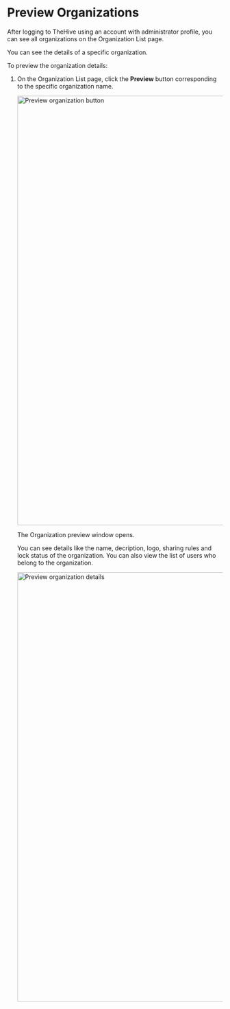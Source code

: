 # Preview Organizations

After logging to TheHive using an account with administrator profile, you can see  all organizations on the Organization List page.

You can see the details of a specific organization.

To preview the organization details:

1. On the Organization List page, click the **Preview** button corresponding to the specific organization name.

    <img src="../images/preview-organization-button.png" alt="Preview organization button" width="1000" height="1000"/>

    The Organization preview window opens.
   
    You can see details like the name, decription, logo, sharing rules and lock status of the organization. 
    You can also view the list of users who belong to the organization.

    <img src="../images/organization-preview.png" alt="Preview organization details" width="1000" height="1000"/>